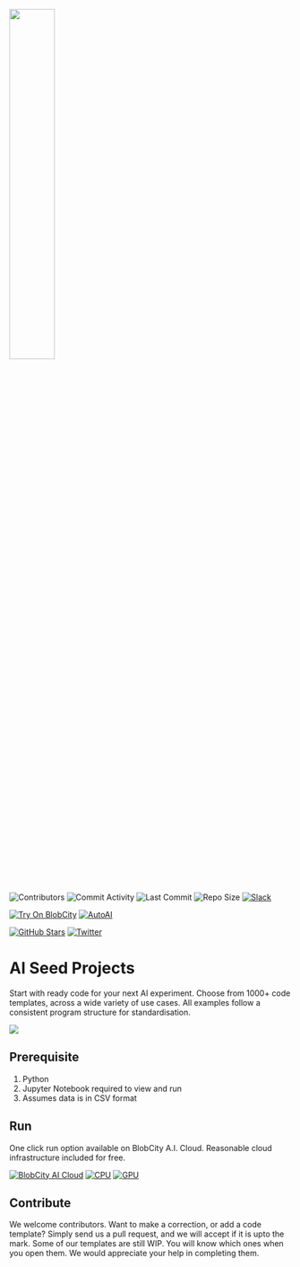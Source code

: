 <a href="https://pix.blobcity.com/I1Nk23FY"><img src="https://blobcity.com/assets/img/blobcity-logo.svg" style="width: 40%"/></a>

![Contributors](https://shields.io/github/contributors/blobcity/ai-seed)
![Commit Activity](https://shields.io/github/commit-activity/m/blobcity/ai-seed)
![Last Commit](https://shields.io/github/last-commit/blobcity/ai-seed)
![Repo Size](https://shields.io/github/repo-size/blobcity/ai-seed)
[![Slack](https://shields.io/badge/join-slack-orange)](https://pix.blobcity.com/E2Bepr4w)

[![Try On BlobCity](https://shields.io/badge/Run%20On-BlobCity%20AI%20Cloud-blue)](https://pix.blobcity.com/pgMuJMLv)
[![AutoAI](https://shields.io/badge/Also%20Try-AutoAI-green)](https://pix.blobcity.com/Y5K1OeYN)

[![GitHub Stars](https://shields.io/github/stars/blobcity?style=social)](https://github.com/blobcity)
[![Twitter](https://shields.io/twitter/follow/blobcity?label=Follow)](https://twitter.com/blobcity)


# AI Seed Projects
Start with ready code for your next AI experiment. Choose from 1000+ code templates, across a wide variety of use cases. All examples follow a consistent program structure for standardisation.

<a href="https://cloud.blobcity.com"><img src="https://cdn.blobcity.com/img/code-templates-collage.png"/></a>


## Prerequisite
1. Python
2. Jupyter Notebook required to view and run
3. Assumes data is in CSV format

## Run
One click run option available on BlobCity A.I. Cloud. Reasonable cloud infrastructure included for free.

[![BlobCity AI Cloud](https://shields.io/badge/Open%20In-BlobCity-orange)](https://pix.blobcity.com/pgMuJMLv)
[![CPU](https://shields.io/badge/CPU-Free-blue)](https://pix.blobcity.com/pgMuJMLv)
[![GPU](https://shields.io/badge/GPU-%2475%2Fmonth-green)](https://pix.blobcity.com/pgMuJMLv)

## Contribute
We welcome contributors. Want to make a correction, or add a code template? Simply send us a pull request, and we will accept if it is upto the mark. Some of our templates are still WIP. You will know which ones when you open them. We would appreciate your help in completing them.  
